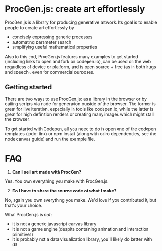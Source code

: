 # ProcGen.js: create art effortlessly

ProcGen.js is a library for producing generative artwork. Its goal is to enable people to create art effortlessly by
 - concisely expressing generic processes
 - automating parameter search
 - simplifying useful mathematical properties

Also to this end, ProcGen.js features many examples to get started (including links to open and fork on codepen.io), can be used on the web regardless of device or platform, and is open source + free (as in both hugs and speech), even for commercial purposes.

## Getting started

There are two ways to use ProcGen.js: as a library in the browser or by calling scripts via node for generation outside of the browser. The former is great for live iteration, especially in tools like codepen.io, while the latter is great for high definition renders or creating many images which might stall the browser.

To get started with Codepen, all you need to do is open one of the codepen templates (todo: link) or npm install (along with cairo dependencies, see the node canvas guide) and run the example file.

# FAQ

1. **Can I sell art made with ProcGen?**

Yes. You own everything you make with ProcGen.js. 

2. **Do I have to share the source code of what I make?**

No, again you own everything you make. We'd love if you contributed it, but that's your choice.



What ProcGen.js is _not_:
  - it is not a generic javascript canvas library
  - it is not a game engine (despite containing animation and interaction primitives)
  - it is probably not a data visualization library, you'll likely do better with d3

